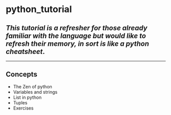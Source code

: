 # __python_tutorial__
## _This tutorial is a refresher for those already familiar with the language but would like to refresh their memory, in sort is like a python cheatsheet_.
---
## Concepts
- The Zen of python
- Variables and strings
- List in python
- Tuples
- Exercises